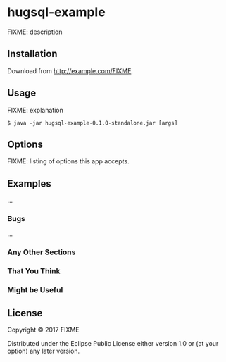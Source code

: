 # hugsql-example

FIXME: description

## Installation

Download from http://example.com/FIXME.

## Usage

FIXME: explanation

    $ java -jar hugsql-example-0.1.0-standalone.jar [args]

## Options

FIXME: listing of options this app accepts.

## Examples

...

### Bugs

...

### Any Other Sections
### That You Think
### Might be Useful

## License

Copyright © 2017 FIXME

Distributed under the Eclipse Public License either version 1.0 or (at
your option) any later version.
